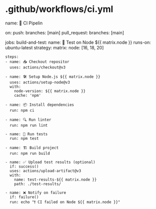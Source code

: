 # .github/workflows/ci.yml
name: 🔧 CI Pipelin

on:
  push:
    branches: [main]
  pull_request:
    branches: [main]

jobs:
  build-and-test:
    name: 🧪 Test on Node ${{ matrix.node }}
    runs-on: ubuntu-latest
    strategy:
      matrix:
        node: [16, 18, 20]

    steps:
    - name: 📥 Checkout repositor
      uses: actions/checkout@v3

    - name: 🛠 Setup Node.js ${{ matrix.node }}
      uses: actions/setup-node@v3
      with:
        node-version: ${{ matrix.node }}
        cache: 'npm'

    - name: 📦 Install dependencies
      run: npm ci

    - name: 🔍 Run linter
      run: npm run lint

    - name: 🧪 Run tests
      run: npm test

    - name: 🏗 Build project
      run: npm run build

    - name: ✅ Upload test results (optional)
      if: success()
      uses: actions/upload-artifact@v3
      with:
        name: test-results-${{ matrix.node }}
        path: ./test-results/

    - name: ❌ Notify on failure
      if: failure()
      run: echo "❗ CI failed on Node ${{ matrix.node }}"
